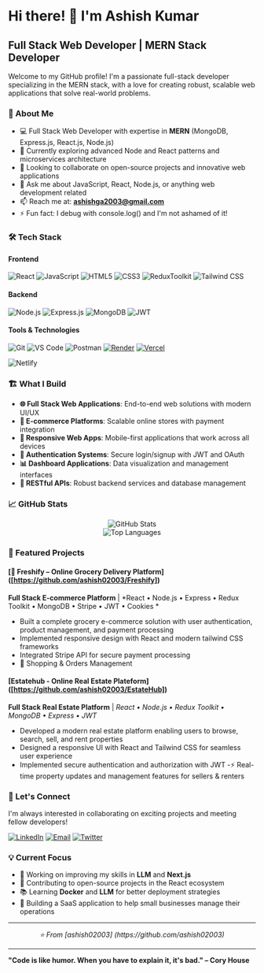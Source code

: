 # Hi there! 👋 I'm Ashish Kumar

## Full Stack Web Developer | MERN Stack Developer

Welcome to my GitHub profile! I'm a passionate full-stack developer specializing in the MERN stack, with a love for creating robust, scalable web applications that solve real-world problems.

### 🚀 About Me

- 💻 Full Stack Web Developer with expertise in **MERN** (MongoDB, Express.js, React.js, Node.js)
- 🌱 Currently exploring advanced Node and React patterns and microservices architecture
- 👯 Looking to collaborate on open-source projects and innovative web applications
- 💬 Ask me about JavaScript, React, Node.js, or anything web development related
- 📫 Reach me at: **ashishga2003@gmail.com**
- ⚡ Fun fact: I debug with console.log() and I'm not ashamed of it!

### 🛠️ Tech Stack

#### Frontend
![React](https://img.shields.io/badge/-React-61DAFB?style=flat-square&logo=react&logoColor=black)
![JavaScript](https://img.shields.io/badge/-JavaScript-F7DF1E?style=flat-square&logo=javascript&logoColor=black)
![HTML5](https://img.shields.io/badge/-HTML5-E34F26?style=flat-square&logo=html5&logoColor=white)
![CSS3](https://img.shields.io/badge/-CSS3-1572B6?style=flat-square&logo=css3&logoColor=white)
![ReduxToolkit](https://img.shields.io/badge/-Redux-764ABC?style=flat-square&logo=redux&logoColor=white)
![Tailwind CSS](https://img.shields.io/badge/-Tailwind_CSS-38B2AC?style=flat-square&logo=tailwind-css&logoColor=white)

#### Backend
![Node.js](https://img.shields.io/badge/-Node.js-339933?style=flat-square&logo=node.js&logoColor=white)
![Express.js](https://img.shields.io/badge/-Express.js-000000?style=flat-square&logo=express&logoColor=white)
![MongoDB](https://img.shields.io/badge/-MongoDB-47A248?style=flat-square&logo=mongodb&logoColor=white)
![JWT](https://img.shields.io/badge/-JWT-000000?style=flat-square&logo=jsonwebtokens&logoColor=white)

#### Tools & Technologies
![Git](https://img.shields.io/badge/-Git-F05032?style=flat-square&logo=git&logoColor=white)
![VS Code](https://img.shields.io/badge/-VS_Code-007ACC?style=flat-square&logo=visual-studio-code&logoColor=white)
![Postman](https://img.shields.io/badge/-Postman-FF6C37?style=flat-square&logo=postman&logoColor=white)
[![Render](https://img.shields.io/badge/-Render-4F46E5?style=flat-square&logo=render&logoColor=white)](https://render.com)
[![Vercel](https://img.shields.io/badge/-Vercel-000000?style=flat-square&logo=vercel&logoColor=white)](https://vercel.com)

![Netlify](https://img.shields.io/badge/-Netlify-00C7B7?style=flat-square&logo=netlify&logoColor=white)

### 🏗️ What I Build

- **🌐 Full Stack Web Applications**: End-to-end web solutions with modern UI/UX
- **🛒 E-commerce Platforms**: Scalable online stores with payment integration
- **📱 Responsive Web Apps**: Mobile-first applications that work across all devices
- **🔐 Authentication Systems**: Secure login/signup with JWT and OAuth
- **📊 Dashboard Applications**: Data visualization and management interfaces
- **🚀 RESTful APIs**: Robust backend services and database management

### 📈 GitHub Stats

<div align="center">
  <img src="https://github-readme-stats.vercel.app/api?username=ashish02003&show_icons=true&theme=react&hide_border=true" alt="GitHub Stats" />
</div>

<div align="center">
  <img src="https://github-readme-stats.vercel.app/api/top-langs/?username=ashish02003&layout=compact&theme=react&hide_border=true" alt="Top Languages" />
</div>

### 🚀 Featured Projects

#### [🥬 Freshify – Online Grocery Delivery Platform] ([https://github.com/ashish02003/Freshify])
**Full Stack E-commerce Platform** | *React • Node.js • Express • Redux Toolkit • MongoDB • Stripe • JWT • Cookies *
- Built a complete grocery e-commerce solution with user authentication, product management, and payment processing
- Implemented responsive design with React and modern tailwind CSS frameworks
- Integrated Stripe API for secure payment processing
- 🛒 Shopping & Orders Management

#### [Estatehub - Online Real Estate Plateform] ([https://github.com/ashish02003/EstateHub])
**Full Stack Real Estate Platform** | *React • Node.js • Redux Toolkit • MongoDB • Express • JWT*
- Developed a modern real estate platform enabling users to browse, search, sell, and rent properties
- Designed a responsive UI with React and Tailwind CSS for seamless user experience
- Implemented secure authentication and authorization with JWT
-⚡ Real-time property updates and management features for sellers & renters





### 🤝 Let's Connect

I'm always interested in collaborating on exciting projects and meeting fellow developers!

[![LinkedIn](https://img.shields.io/badge/-LinkedIn-0077B5?style=flat-square&logo=linkedin&logoColor=white)](https://linkedin.com/in/(https://www.linkedin.com/in/ashish-gautam-7511091b3/))
[![Email](https://img.shields.io/badge/-Email-EA4335?style=flat-square&logo=gmail&logoColor=white)](mailto:ashishga2003@gmail.com)
[![Twitter](https://img.shields.io/badge/-Twitter-1DA1F2?style=flat-square&logo=twitter&logoColor=white)](https://twitter.com/ashishk21315)


### 💡 Current Focus

- 🔭 Working on improving my skills in **LLM** and **Next.js**
- 🌟 Contributing to open-source projects in the React ecosystem
- 📚 Learning **Docker** and **LLM** for better deployment strategies
- 🎯 Building a SaaS application to help small businesses manage their operations

---

<div align="center">
  <i>⭐️ From [ashish02003] (https://github.com/ashish02003)</i>
</div>

---

**"Code is like humor. When you have to explain it, it's bad." – Cory House**
